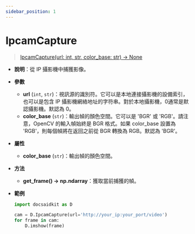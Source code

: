 ```yaml
---
sidebar_position: 1
---
```


# IpcamCapture

>[IpcamCapture(url: int, str, color_base: str) -> None](https://github.com/DocsaidLab/DocsaidKit/blob/71170598902b6f8e89a969f1ce27ed4fd05b2ff2/docsaidkit/vision/ipcam/camera.py#L11)

- **說明**：從 IP 攝影機中捕獲影像。

- **參數**
    - **url** (`int`, `str`)：視訊源的識別符。它可以是本地連接攝影機的設備索引，也可以是包含 IP 攝影機網絡地址的字符串。對於本地攝影機，0通常是默認攝影機。默認為 0。
    - **color_base** (`str`)：輸出幀的顏色空間。它可以是 'BGR' 或 'RGB'。請注意，OpenCV 的輸入幀始終是 BGR 格式。如果 color_base 設置為 'RGB'，則每個幀將在返回之前從 BGR 轉換為 RGB。默認為 'BGR'。

- **屬性**
    - **color_base** (`str`)：輸出幀的顏色空間。

- **方法**
    - **get_frame() -> np.ndarray**：獲取當前捕獲的幀。

- **範例**

    ```python
    import docsaidkit as D

    cam = D.IpcamCapture(url='http://your_ip:your_port/video')
    for frame in cam:
        D.imshow(frame)
    ```
